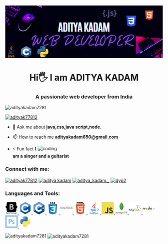![logo](https://github.com/Adityakadam7281/Adityakadam7281/blob/main/gallery.png)
<h1 align="center">Hi🖐 I am ADITYA KADAM</h1>
<h3 align="center">A passionate web developer from India</h3>
<p align="left"> <img src="https://komarev.com/ghpvc/?username=adityakadam7281&label=Profile%20views&color=0e75b6&style=flat" alt="adityakadam7281" /> </p>

<p align="left"> <a href="https://twitter.com/adityak77812" target="blank"><img src="https://img.shields.io/twitter/follow/adityak77812?logo=twitter&style=for-the-badge" alt="adityak77812" /></a> </p>

- 💬 Ask me about **java,css,java script,node.**

- 📫 How to reach me **adityakadam650@gmail.com**
<img align="right" alt="coding" width=400 src="https://miro.medium.com/max/1360/0*7Q3yvSIv_t0ioJ-Z.gif">

- ⚡ Fun fact **I am a singer and a guitarist**

<h3 align="left">Connect with me:</h3>
<p align="left">
<a href="https://twitter.com/adityak77812" target="blank"><img align="center" src="https://raw.githubusercontent.com/rahuldkjain/github-profile-readme-generator/master/src/images/icons/Social/twitter.svg" alt="adityak77812" height="30" width="40" /></a>
<a href="https://fb.com/aditya kadam" target="blank"><img align="center" src="https://raw.githubusercontent.com/rahuldkjain/github-profile-readme-generator/master/src/images/icons/Social/facebook.svg" alt="aditya kadam" height="30" width="40" /></a>
<a href="https://instagram.com/aditya_kadam._" target="blank"><img align="center" src="https://raw.githubusercontent.com/rahuldkjain/github-profile-readme-generator/master/src/images/icons/Social/instagram.svg" alt="aditya_kadam._" height="30" width="40" /></a>
<a href="https://www.codechef.com/users/dyp2" target="blank"><img align="center" src="https://cdn.jsdelivr.net/npm/simple-icons@3.1.0/icons/codechef.svg" alt="dyp2" height="30" width="40" /></a>
</p>

<h3 align="left">Languages and Tools:</h3>
<p align="left"> <a href="https://getbootstrap.com" target="_blank" rel="noreferrer"> <img src="https://raw.githubusercontent.com/devicons/devicon/master/icons/bootstrap/bootstrap-plain-wordmark.svg" alt="bootstrap" width="40" height="40"/> </a> <a href="https://www.cprogramming.com/" target="_blank" rel="noreferrer"> <img src="https://raw.githubusercontent.com/devicons/devicon/master/icons/c/c-original.svg" alt="c" width="40" height="40"/> </a> <a href="https://www.w3schools.com/cpp/" target="_blank" rel="noreferrer"> <img src="https://raw.githubusercontent.com/devicons/devicon/master/icons/cplusplus/cplusplus-original.svg" alt="cplusplus" width="40" height="40"/> </a> <a href="https://www.w3schools.com/css/" target="_blank" rel="noreferrer"> <img src="https://raw.githubusercontent.com/devicons/devicon/master/icons/css3/css3-original-wordmark.svg" alt="css3" width="40" height="40"/> </a> <a href="https://expressjs.com" target="_blank" rel="noreferrer"> <img src="https://raw.githubusercontent.com/devicons/devicon/master/icons/express/express-original-wordmark.svg" alt="express" width="40" height="40"/> </a> <a href="https://www.w3.org/html/" target="_blank" rel="noreferrer"> <img src="https://raw.githubusercontent.com/devicons/devicon/master/icons/html5/html5-original-wordmark.svg" alt="html5" width="40" height="40"/> </a> <a href="https://www.java.com" target="_blank" rel="noreferrer"> <img src="https://raw.githubusercontent.com/devicons/devicon/master/icons/java/java-original.svg" alt="java" width="40" height="40"/> </a> <a href="https://developer.mozilla.org/en-US/docs/Web/JavaScript" target="_blank" rel="noreferrer"> <img src="https://raw.githubusercontent.com/devicons/devicon/master/icons/javascript/javascript-original.svg" alt="javascript" width="40" height="40"/> </a> <a href="https://www.mongodb.com/" target="_blank" rel="noreferrer"> <img src="https://raw.githubusercontent.com/devicons/devicon/master/icons/mongodb/mongodb-original-wordmark.svg" alt="mongodb" width="40" height="40"/> </a> <a href="https://www.mysql.com/" target="_blank" rel="noreferrer"> <img src="https://raw.githubusercontent.com/devicons/devicon/master/icons/mysql/mysql-original-wordmark.svg" alt="mysql" width="40" height="40"/> </a> <a href="https://nodejs.org" target="_blank" rel="noreferrer"> <img src="https://raw.githubusercontent.com/devicons/devicon/master/icons/nodejs/nodejs-original-wordmark.svg" alt="nodejs" width="40" height="40"/> </a> <a href="https://www.photoshop.com/en" target="_blank" rel="noreferrer"> <img src="https://raw.githubusercontent.com/devicons/devicon/master/icons/photoshop/photoshop-line.svg" alt="photoshop" width="40" height="40"/> </a> <a href="https://www.python.org" target="_blank" rel="noreferrer"> <img src="https://raw.githubusercontent.com/devicons/devicon/master/icons/python/python-original.svg" alt="python" width="40" height="40"/> </a> </p>

<p><img align="left" src="https://github-readme-stats.vercel.app/api/top-langs?username=adityakadam7281&show_icons=true&locale=en&layout=compact" alt="adityakadam7281" /></p>

<p>&nbsp;<img align="center" src="https://github-readme-stats.vercel.app/api?username=adityakadam7281&show_icons=true&locale=en" alt="adityakadam7281" /></p>


<!---
Adityakadam7281/Adityakadam7281 is a ✨ special ✨ repository because its `README.md` (this file) appears on your GitHub profile.
You can click the Preview link to take a look at your changes.
--->
